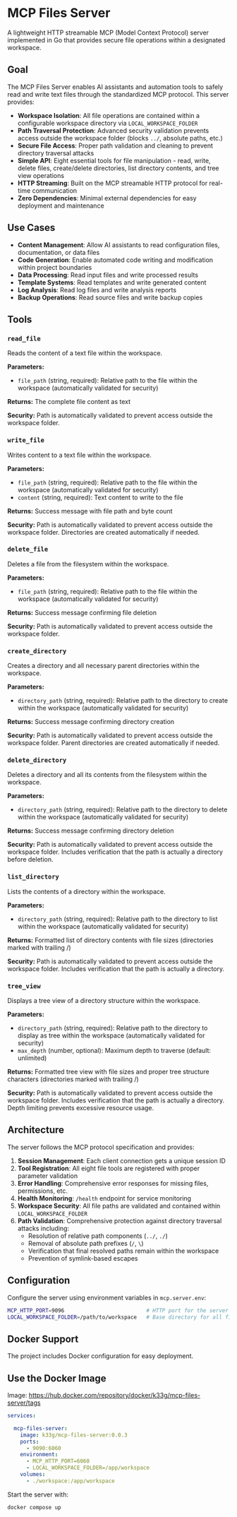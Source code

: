 # MCP Files Server

A lightweight HTTP streamable MCP (Model Context Protocol) server implemented in Go that provides secure file operations within a designated workspace.

## Goal

The MCP Files Server enables AI assistants and automation tools to safely read and write text files through the standardized MCP protocol. This server provides:

- **Workspace Isolation**: All file operations are contained within a configurable workspace directory via `LOCAL_WORKSPACE_FOLDER`
- **Path Traversal Protection**: Advanced security validation prevents access outside the workspace folder (blocks `../`, absolute paths, etc.)
- **Secure File Access**: Proper path validation and cleaning to prevent directory traversal attacks
- **Simple API**: Eight essential tools for file manipulation - read, write, delete files, create/delete directories, list directory contents, and tree view operations
- **HTTP Streaming**: Built on the MCP streamable HTTP protocol for real-time communication
- **Zero Dependencies**: Minimal external dependencies for easy deployment and maintenance

## Use Cases

- **Content Management**: Allow AI assistants to read configuration files, documentation, or data files
- **Code Generation**: Enable automated code writing and modification within project boundaries
- **Data Processing**: Read input files and write processed results
- **Template Systems**: Read templates and write generated content
- **Log Analysis**: Read log files and write analysis reports
- **Backup Operations**: Read source files and write backup copies

## Tools

### `read_file`
Reads the content of a text file within the workspace.

**Parameters:**
- `file_path` (string, required): Relative path to the file within the workspace (automatically validated for security)

**Returns:** The complete file content as text

**Security:** Path is automatically validated to prevent access outside the workspace folder.

### `write_file`
Writes content to a text file within the workspace.

**Parameters:**
- `file_path` (string, required): Relative path to the file within the workspace (automatically validated for security)
- `content` (string, required): Text content to write to the file

**Returns:** Success message with file path and byte count

**Security:** Path is automatically validated to prevent access outside the workspace folder. Directories are created automatically if needed.

### `delete_file`
Deletes a file from the filesystem within the workspace.

**Parameters:**
- `file_path` (string, required): Relative path to the file within the workspace (automatically validated for security)

**Returns:** Success message confirming file deletion

**Security:** Path is automatically validated to prevent access outside the workspace folder.

### `create_directory`
Creates a directory and all necessary parent directories within the workspace.

**Parameters:**
- `directory_path` (string, required): Relative path to the directory to create within the workspace (automatically validated for security)

**Returns:** Success message confirming directory creation

**Security:** Path is automatically validated to prevent access outside the workspace folder. Parent directories are created automatically if needed.

### `delete_directory`
Deletes a directory and all its contents from the filesystem within the workspace.

**Parameters:**
- `directory_path` (string, required): Relative path to the directory to delete within the workspace (automatically validated for security)

**Returns:** Success message confirming directory deletion

**Security:** Path is automatically validated to prevent access outside the workspace folder. Includes verification that the path is actually a directory before deletion.

### `list_directory`
Lists the contents of a directory within the workspace.

**Parameters:**
- `directory_path` (string, required): Relative path to the directory to list within the workspace (automatically validated for security)

**Returns:** Formatted list of directory contents with file sizes (directories marked with trailing /)

**Security:** Path is automatically validated to prevent access outside the workspace folder. Includes verification that the path is actually a directory.

### `tree_view`
Displays a tree view of a directory structure within the workspace.

**Parameters:**
- `directory_path` (string, required): Relative path to the directory to display as tree within the workspace (automatically validated for security)
- `max_depth` (number, optional): Maximum depth to traverse (default: unlimited)

**Returns:** Formatted tree view with file sizes and proper tree structure characters (directories marked with trailing /)

**Security:** Path is automatically validated to prevent access outside the workspace folder. Includes verification that the path is actually a directory. Depth limiting prevents excessive resource usage.

## Architecture

The server follows the MCP protocol specification and provides:

1. **Session Management**: Each client connection gets a unique session ID
2. **Tool Registration**: All eight file tools are registered with proper parameter validation
3. **Error Handling**: Comprehensive error responses for missing files, permissions, etc.
4. **Health Monitoring**: `/health` endpoint for service monitoring
5. **Workspace Security**: All file paths are validated and contained within `LOCAL_WORKSPACE_FOLDER`
6. **Path Validation**: Comprehensive protection against directory traversal attacks including:
   - Resolution of relative path components (`../`, `./`)
   - Removal of absolute path prefixes (`/`, `\`)
   - Verification that final resolved paths remain within the workspace
   - Prevention of symlink-based escapes


## Configuration

Configure the server using environment variables in `mcp.server.env`:

```bash
MCP_HTTP_PORT=9096                          # HTTP port for the server
LOCAL_WORKSPACE_FOLDER=/path/to/workspace   # Base directory for all file operations
```

## Docker Support

The project includes Docker configuration for easy deployment.

## Use the Docker Image

Image: https://hub.docker.com/repository/docker/k33g/mcp-files-server/tags


```yaml
services:

  mcp-files-server:
    image: k33g/mcp-files-server:0.0.3
    ports:
      - 9090:6060
    environment:
      - MCP_HTTP_PORT=6060
      - LOCAL_WORKSPACE_FOLDER=/app/workspace
    volumes:
      - ./workspace:/app/workspace
```

Start the server with:

```bash
docker compose up
```
